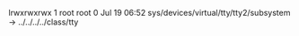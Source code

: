 lrwxrwxrwx 1 root root 0 Jul 19 06:52 sys/devices/virtual/tty/tty2/subsystem -> ../../../../class/tty
